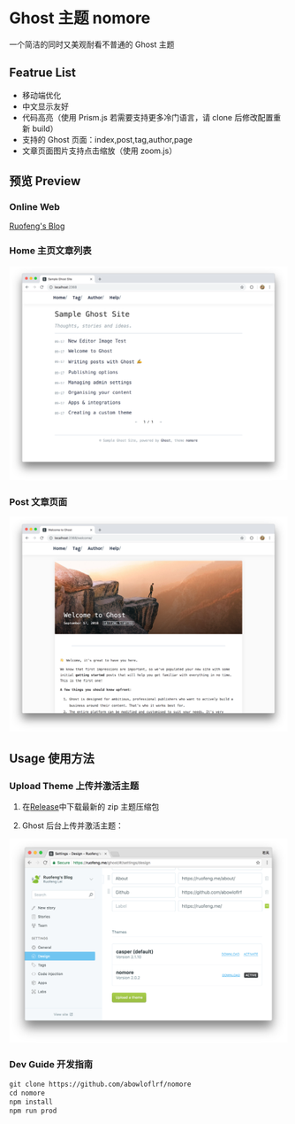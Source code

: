 # Ghost 主题 nomore

一个简洁的同时又美观耐看不普通的 Ghost 主题

## Featrue List

*   移动端优化
*   中文显示友好
*   代码高亮（使用 Prism.js 若需要支持更多冷门语言，请 clone 后修改配置重新 build）
*   支持的 Ghost 页面：index,post,tag,author,page
*   文章页面图片支持点击缩放（使用 zoom.js）

## 预览 Preview

### Online Web

[Ruofeng's Blog](https://ruofeng.me)

### Home 主页文章列表

![](preview.001.png)

### Post 文章页面

![](preview.002.png)

## Usage 使用方法

### Upload Theme 上传并激活主题

1.  在[Release](https://github.com/abowloflrf/nomore/releases/latest)中下载最新的 zip 主题压缩包

2.  Ghost 后台上传并激活主题：

![](upload.png)

### Dev Guide 开发指南

```
git clone https://github.com/abowloflrf/nomore
cd nomore
npm install
npm run prod
```
